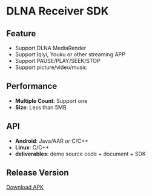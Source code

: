# DLNA Receiver SDK

## Feature

* Support DLNA MediaRender
* Support Iqiyi, Youku or other streaming APP
* Support PAUSE/PLAY/SEEK/STOP
* Support picture/video/music

## Performance

* **Multiple Count**: Support one
* **Size**: Less than 5MB

## API

* **Android**: Java/AAR or C/C++
* **Linux**: C/C++
* **deliverables**: demo source code + document + SDK

## Release Version

[Download APK](https://github.com/WirelessPresentation/WirelessDisplay/releases/download/latest/BJCastTV.apk)

